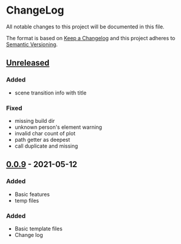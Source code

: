 # ChangeLog
All notable changes to this project will be documented in this file.

The format is based on [Keep a Changelog](http://keepachangelog.com/en/1.0.0/)
and this project adheres to [Semantic Versioning](http://semver.org/spec/v2.0.0.html).

## [Unreleased]

### Added
- scene transition info with title
### Fixed
- missing build dir
- unknown person's element warning
- invalid char count of plot
- path getter as deepest
- call duplicate and missing

## [0.0.9] - 2021-05-12
### Added
- Basic features
- temp files

### Added
- Basic template files
- Change log


[Unreleased]: https://github.com/NovelLab/sms/compare/v0.0.9...HEAD
[0.0.9]: https://github.com/NovelLab/sms/releases/v0.0.9
[0.0.1]: https://github.com/NovelLab/sms/releases/v0.0.1
